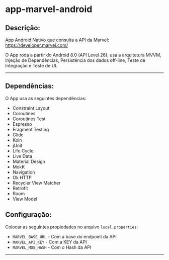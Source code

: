 # app-marvel-android
Descrição:
----------
App Android Nativo que consulta a API da Marvel: https://developer.marvel.com/ <br>

O App roda a partir do Android 8.0 (API Level 26), usa a arquitetura MVVM, Injeção de Dependências, Persistência dos dados off-line, Teste de Integração e Teste de UI.

<hr>

Dependências:
-------------
O App usa as seguintes dependências:

* Constraint Layout
* Coroutines
* Coroutines Test
* Espresso
* Fragment Testing
* Glide
* Koin
* jUnit
* Life Cycle
* Live Data
* Material Design
* MokK
* Navigation
* Ok HTTP
* Recycler View Matcher
* Retrofit
* Room
* View Model

Configuração:
-------------
Colocar as seguintes propiedades no arquivo `local.properties`: <br>
* `MARVEL_BASE_URL` - Com a base do endpoint da API
* `MARVEL_API_KEY` - Com a KEY da API
* `MARVEL_MD5_HASH` - Com o Hash da API

<hr>
